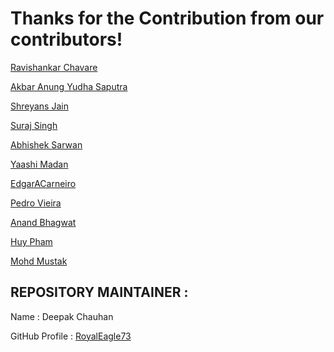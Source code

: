 # Thanks for the Contribution from our contributors!

[Ravishankar Chavare](https://github.com/chavarera)

[Akbar Anung Yudha Saputra](https://github.com/akbarsaputrait)

[Shreyans Jain](https://github.com/Shreyans13)

[Suraj Singh](https://github.com/suraj7086)

[Abhishek Sarwan](https://github.com/abhisheksarwan)

[Yaashi Madan](https://github.com/ym2108)

[EdgarACarneiro](https://github.com/EdgarACarneiro)

[Pedro Vieira](https://github.com/PedrV)





[Anand Bhagwat](https://github.com/anandbhagwat)


[Huy Pham](https://github.com/coder7eeN)

[Mohd Mustak](https://github.com/mmstq)




## REPOSITORY MAINTAINER :
Name : Deepak Chauhan

GitHub Profile : [RoyalEagle73](https://GitHub.com/royaleagle73)
